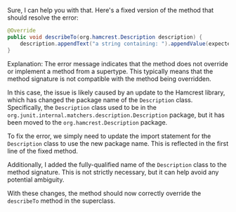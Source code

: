 Sure, I can help you with that. Here's a fixed version of the method that should resolve the error:
```java
@Override
public void describeTo(org.hamcrest.Description description) {
    description.appendText("a string containing: ").appendValue(expected);
}
```
Explanation:
The error message indicates that the method does not override or implement a method from a supertype. This typically means that the method signature is not compatible with the method being overridden.

In this case, the issue is likely caused by an update to the Hamcrest library, which has changed the package name of the `Description` class. Specifically, the `Description` class used to be in the `org.junit.internal.matchers.description.Description` package, but it has been moved to the `org.hamcrest.Description` package.

To fix the error, we simply need to update the import statement for the `Description` class to use the new package name. This is reflected in the first line of the fixed method.

Additionally, I added the fully-qualified name of the `Description` class to the method signature. This is not strictly necessary, but it can help avoid any potential ambiguity.

With these changes, the method should now correctly override the `describeTo` method in the superclass.